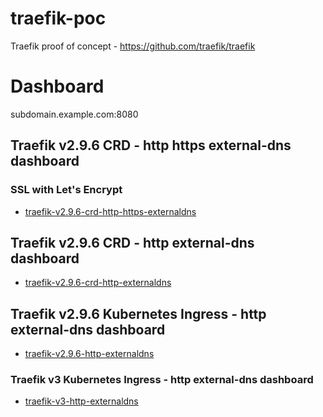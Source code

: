# traefik-poc
Traefik proof of concept - https://github.com/traefik/traefik


# Dashboard
subdomain.example.com:8080


## Traefik v2.9.6 CRD - http https external-dns dashboard
### SSL with Let's Encrypt
- [traefik-v2.9.6-crd-http-https-externaldns](https://github.com/luis-balam/traefik-poc/tree/main/traefik-v2.9.6-crd-http-https-externaldns)

## Traefik v2.9.6 CRD - http external-dns dashboard
- [traefik-v2.9.6-crd-http-externaldns](https://github.com/luis-balam/traefik-poc/tree/main/traefik-v2.9.6-crd-http-externaldns)

## Traefik v2.9.6 Kubernetes Ingress - http external-dns dashboard
- [traefik-v2.9.6-http-externaldns](https://github.com/luis-balam/traefik-poc/tree/main/traefik-v2.9.6-http-externaldns)

### Traefik v3 Kubernetes Ingress - http external-dns dashboard
- [traefik-v3-http-externaldns](https://github.com/luis-balam/traefik-poc/tree/main/traefik-v3-http-externaldns)